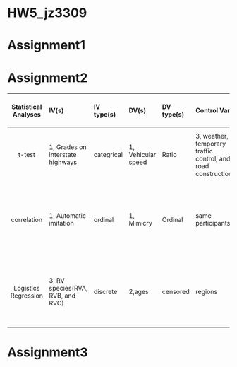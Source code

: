 # HW5_jz3309
# Assignment1






# Assignment2
| **Statistical Analyses**	|  **IV(s)**  |  **IV type(s)** |  **DV(s)**  |  **DV type(s)**  |  **Control Var** | **Control Var type**  | **Question to be answered** | **_H0_** | **alpha** | **link to paper**| **Plot of test result**
|:----------:|:----------|:------------|:-------------|:-------------|:------------|:------------- |:------------------|:----:|:-------:|:-------|:-------|
t-test	| 1,  Grades on interstate highways | categrical | 1, Vehicular speed| Ratio | 3, weather, temporary traffic control, and road construction | categorical  | Do	speeds under different grades showed obviously differences? | Average speed for the grade 1 = average speed for grade 2 | 0.05 | [Evaluating the impacts of grades on vehicular speeds on interstate highways](https://journals.plos.org/plosone/article?id=10.1371/journal.pone.0184142#abstract0) | ![image](https://github.com/jz3309/PUI2018_jz3309/blob/master/HW5_jz3309/k-test.PNG)|
  |||||||||
 correlation	| 1,  Automatic imitation | ordinal | 1, Mimicry| Ordinal | same participants |discrete  | The question is whether mimicry and automatic imitation are actually correlated. | There is no significant correlation between mimicry and automatic imitation | 0.05 | [Mimicry and automatic imitation are not correlated](https://journals.plos.org/plosone/article?id=10.1371/journal.pone.0183784) |![image](https://github.com/jz3309/PUI2018_jz3309/blob/master/HW5_jz3309/correlation.PNG)|
|||||||||
Logistics Regression | 3, RV species(RVA, RVB, and RVC)| discrete | 2,ages| censored|  regions      |  categorical   |Associations among RV species, age within the major swine production regions in North America | There is no significant correlation between RV and age. | 0.05|[Three-Level Mixed-Effects Logistic Regression Analysis Reveals Complex Epidemiology of Swine Rotaviruses in Diagnostic Samples from North America]https://journals.plos.org/plosone/article?id=10.1371/journal.pone.0154734|()
# Assignment3
